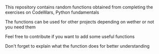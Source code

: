 This repository contains random functions obtained from completing the exercises on CodeWars, Python fundamentals

The functions can be used for other projects depending on wether or not you need them

Feel free to contribute if you want to add some useful functions

Don't forget to explain what the function does for better understanding


